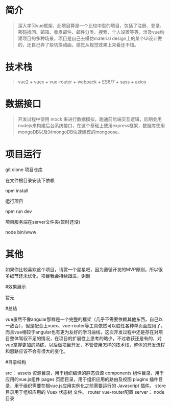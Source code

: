 # 简介

> 深入学习vue框架，此项目算是一个比较中型的项目，包括了注册、登录、密码找回、邮箱、收发邮件、邮件分类、搜索、个人设置等等，涉及vue构建项目的多种场景，项目是自己去模仿material design上的某个UI设计做的，还自己弄了些切换动画，感觉从视觉效果上来看还不错。


# 技术栈

> vue2 + vuex + vue-router + webpack + ES6/7 + sass + axios

# 数据接口

> 开发过程中使用 mock 来进行数据模拟，跑通前后端交互逻辑，后期会用nodejs来构建后台系统接口，在这个基础上使用express框架，数据库使用mongoDB以及对mongoDB快速建模的mongoose。


# 项目运行

git clone 项目仓库

在文件根目录安装下依赖

npm install 

运行项目

npm run dev

项目服务端在server文件夹(暂时还没)

node bin/www

# 其他

如果你比较喜欢这个项目，请赏一个星星吧，因为遵循开发的MVP原则，所以很多细节还未优化，项目我会持续跟进，谢谢

#效果展示

暂无

#总结

vue虽然不像angular那样是一个完整的框架（几乎不需要依赖其他东西，自己以一敌百），但是配合上vuex、vue-router等工具依然可以胜任各种单页面应用了，而且vue相较于angular也有更为友好的学习曲线，这次开发过程中还是存在对项目整体驾驭不足的情况，在项目的扩展性上思考的略少，不过收获还是有的，对vue掌握更加的熟练，以后做项目开发，不管使用怎样的技术栈，整体的开发流程和思路应该不会有很大的变化。


#目录结构

src：
assets 资源目录，用于组织编译的静态资源
components 组件目录，用于应用的vue.js组件
pages 页面目录，用于组织应用的路由及视图
plugins 插件目录，用于组织需要在根vue.js应用实例化之前需要运行的 Javascript 插件。
store 目录用于组织应用的 Vuex 状态树 文件。
router vue-router配置
server：
node 目录


